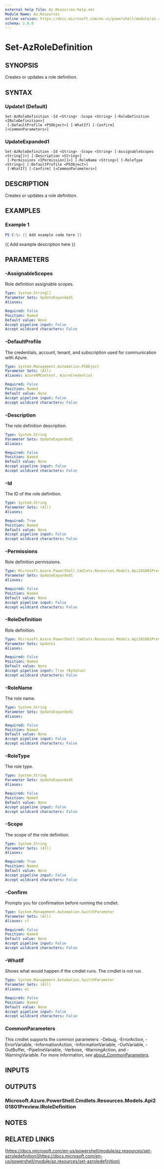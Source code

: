```yaml
---
external help file: Az.Resources-help.xml
Module Name: Az.Resources
online version: https://docs.microsoft.com/en-us/powershell/module/az.resources/set-azroledefinition
schema: 2.0.0
---
```


# Set-AzRoleDefinition

## SYNOPSIS
Creates or updates a role definition.

## SYNTAX

### Update1 (Default)
```
Set-AzRoleDefinition -Id <String> -Scope <String> [-RoleDefinition <IRoleDefinition>]
 [-DefaultProfile <PSObject>] [-WhatIf] [-Confirm] [<CommonParameters>]
```

### UpdateExpanded1
```
Set-AzRoleDefinition -Id <String> -Scope <String> [-AssignableScopes <String[]>] [-Description <String>]
 [-Permissions <IPermission[]>] [-RoleName <String>] [-RoleType <String>] [-DefaultProfile <PSObject>]
 [-WhatIf] [-Confirm] [<CommonParameters>]
```

## DESCRIPTION
Creates or updates a role definition.

## EXAMPLES

### Example 1
```powershell
PS C:\> {{ Add example code here }}
```

{{ Add example description here }}

## PARAMETERS

### -AssignableScopes
Role definition assignable scopes.

```yaml
Type: System.String[]
Parameter Sets: UpdateExpanded1
Aliases:

Required: False
Position: Named
Default value: None
Accept pipeline input: False
Accept wildcard characters: False
```

### -DefaultProfile
The credentials, account, tenant, and subscription used for communication with Azure.

```yaml
Type: System.Management.Automation.PSObject
Parameter Sets: (All)
Aliases: AzureRMContext, AzureCredential

Required: False
Position: Named
Default value: None
Accept pipeline input: False
Accept wildcard characters: False
```

### -Description
The role definition description.

```yaml
Type: System.String
Parameter Sets: UpdateExpanded1
Aliases:

Required: False
Position: Named
Default value: None
Accept pipeline input: False
Accept wildcard characters: False
```

### -Id
The ID of the role definition.

```yaml
Type: System.String
Parameter Sets: (All)
Aliases:

Required: True
Position: Named
Default value: None
Accept pipeline input: False
Accept wildcard characters: False
```

### -Permissions
Role definition permissions.

```yaml
Type: Microsoft.Azure.PowerShell.Cmdlets.Resources.Models.Api201801Preview.IPermission[]
Parameter Sets: UpdateExpanded1
Aliases:

Required: False
Position: Named
Default value: None
Accept pipeline input: False
Accept wildcard characters: False
```

### -RoleDefinition
Role definition.

```yaml
Type: Microsoft.Azure.PowerShell.Cmdlets.Resources.Models.Api201801Preview.IRoleDefinition
Parameter Sets: Update1
Aliases:

Required: False
Position: Named
Default value: None
Accept pipeline input: True (ByValue)
Accept wildcard characters: False
```

### -RoleName
The role name.

```yaml
Type: System.String
Parameter Sets: UpdateExpanded1
Aliases:

Required: False
Position: Named
Default value: None
Accept pipeline input: False
Accept wildcard characters: False
```

### -RoleType
The role type.

```yaml
Type: System.String
Parameter Sets: UpdateExpanded1
Aliases:

Required: False
Position: Named
Default value: None
Accept pipeline input: False
Accept wildcard characters: False
```

### -Scope
The scope of the role definition.

```yaml
Type: System.String
Parameter Sets: (All)
Aliases:

Required: True
Position: Named
Default value: None
Accept pipeline input: False
Accept wildcard characters: False
```

### -Confirm
Prompts you for confirmation before running the cmdlet.

```yaml
Type: System.Management.Automation.SwitchParameter
Parameter Sets: (All)
Aliases: cf

Required: False
Position: Named
Default value: None
Accept pipeline input: False
Accept wildcard characters: False
```

### -WhatIf
Shows what would happen if the cmdlet runs.
The cmdlet is not run.

```yaml
Type: System.Management.Automation.SwitchParameter
Parameter Sets: (All)
Aliases: wi

Required: False
Position: Named
Default value: None
Accept pipeline input: False
Accept wildcard characters: False
```

### CommonParameters
This cmdlet supports the common parameters: -Debug, -ErrorAction, -ErrorVariable, -InformationAction, -InformationVariable, -OutVariable, -OutBuffer, -PipelineVariable, -Verbose, -WarningAction, and -WarningVariable. For more information, see [about_CommonParameters](http://go.microsoft.com/fwlink/?LinkID=113216).

## INPUTS

## OUTPUTS

### Microsoft.Azure.PowerShell.Cmdlets.Resources.Models.Api201801Preview.IRoleDefinition
## NOTES

## RELATED LINKS

[https://docs.microsoft.com/en-us/powershell/module/az.resources/set-azroledefinition](https://docs.microsoft.com/en-us/powershell/module/az.resources/set-azroledefinition)

